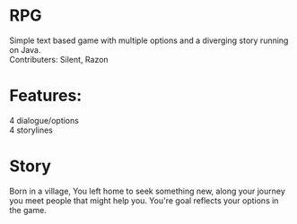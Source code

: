 # RPG <br>
Simple text based game with multiple options and a diverging story running on Java. <br>
Contributers: Silent, Razon
# Features: <br>
4 dialogue/options <br>
4 storylines <br>
# Story
Born in a village, You left home to seek something new, along your journey you meet people that might help you. You're goal reflects your options in the game.
